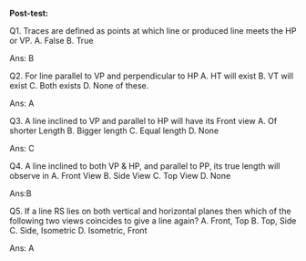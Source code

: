 **Post-test:**

Q1.  Traces are defined as points at which line or produced line meets  the HP or VP.
A. False
B. True

Ans: B

Q2. For line parallel to VP and perpendicular to HP
A. HT will exist
B. VT will exist
C. Both exists
D. None of these.

Ans: A

Q3. A line inclined to VP and parallel to HP will have its Front view
A. Of shorter Length
B. Bigger length
C. Equal length
D. None

Ans: C

Q4. A line inclined to both VP & HP, and parallel to PP, its true length
will observe in
A. Front View
B. Side View
C. Top View
D. None

Ans:B

Q5. If a line RS lies on both vertical and horizontal planes then which
of the following two views coincides to give a line again?
A. Front, Top
B. Top, Side
C. Side, Isometric
D. Isometric, Front

Ans: A
